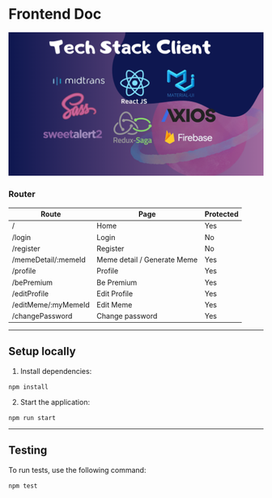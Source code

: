 # Frontend Doc

![tech stack frontend](../media/stack%20client.png)

### Router


| Route                  | Page              | Protected       |
| ---------------------- | ----------------- | --------------- |
| /                      | Home              | Yes              |
| /login                 | Login             | No              |
| /register              | Register          | No              |
| /memeDetail/:memeId        | Meme detail / Generate Meme   | Yes              |
| /profile               | Profile           | Yes             |
| /bePremium                  | Be Premium              | Yes             |
| /editProfile              | Edit Profile          | Yes             |
| /editMeme/:myMemeId         | Edit Meme           | Yes             |
| /changePassword                  | Change password             | Yes             |

---

## Setup locally

1. Install dependencies:

```
npm install
```

2. Start the application:

```
npm run start
```

---

## Testing

To run tests, use the following command:

```
npm test
```